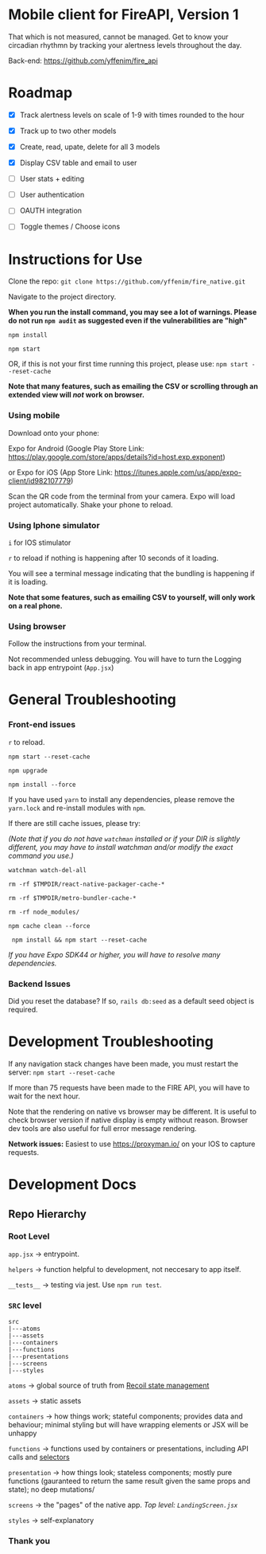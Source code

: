 # Mobile client for FireAPI, Version 1

That which is not measured, cannot be managed. Get to know your circadian rhythmn by tracking your alertness levels throughout the day. 

Back-end: https://github.com/yffenim/fire_api


# Roadmap

- [x] Track alertness levels on scale of 1-9 with times rounded to the hour
- [x] Track up to two other models
- [x] Create, read, upate, delete for all 3 models
- [x] Display CSV table and email to user
- [ ] User stats + editing
- [ ] User authentication
- [ ] OAUTH integration 
- [ ] Toggle themes / Choose icons


# Instructions for Use

Clone the repo: `git clone https://github.com/yffenim/fire_native.git`

Navigate to the project directory.

**When you run the install command, you may see a lot of warnings. Please do not run `npm audit` as suggested even if the vulnerabilities are "high"**

`npm install` 

`npm start`

OR, if this is not your first time running this project, please use: `npm start --reset-cache`

**Note that many features, such as emailing the CSV or scrolling through an extended view will _not_ work on browser.**

### Using mobile

Download onto your phone:

Expo for Android (Google Play Store Link: https://play.google.com/store/apps/details?id=host.exp.exponent)

or Expo for iOS (App Store Link: https://itunes.apple.com/us/app/expo-client/id982107779) 

Scan the QR code from the terminal from your camera. Expo will load project automatically. Shake your phone to reload.

### Using Iphone simulator

`i` for IOS stimulator 

`r` to reload if nothing is happening after 10 seconds of it loading. 

You will see a terminal message indicating that the bundling is happening if it is loading.

**Note that some features, such as emailing CSV to yourself, will only work on a real phone.**

### Using browser 

Follow the instructions from your terminal.

Not recommended unless debugging. You will have to turn the Logging back in app entrypoint (`App.jsx`)


# General Troubleshooting

### Front-end issues

`r` to reload. 

`npm start --reset-cache`

`npm upgrade`

`npm install --force`

If you have used `yarn` to install any dependencies, please remove the `yarn.lock` and re-install modules with `npm`.

If there are still cache issues, please try:

_(Note that if you do not have `watchman` installed or if your DIR is slightly different, you may have to install watchman and/or modify the exact command you use.)_

`watchman watch-del-all`

`rm -rf $TMPDIR/react-native-packager-cache-*`

`rm -rf $TMPDIR/metro-bundler-cache-*` 

`rm -rf node_modules/`

`npm cache clean --force`

` npm install && npm start --reset-cache`

_If you have Expo SDK44 or higher, you will have to resolve many dependencies._

### Backend Issues 

Did you reset the database? If so, `rails db:seed` as a default seed object is required.


# Development Troubleshooting

If any navigation stack changes have been made, you must restart the server: `npm start --reset-cache`

If more than 75 requests have been made to the FIRE API, you will have to wait for the next hour.

Note that the rendering on native vs browser may be different. It is useful to check browser version if native display is empty without reason. Browser dev tools are also useful for full error message rendering.

**Network issues:** Easiest to use  https://proxyman.io/ on your IOS to capture requests.


# Development Docs

## Repo Hierarchy

### Root Level 

`app.jsx` -> entrypoint.

`helpers` -> function helpful to development, not neccesary to app itself.

`__tests__` -> testing via jest. Use `npm run test`.

### `SRC` level

```
src
|---atoms
|---assets
|---containers
|---functions
|---presentations
|---screens
|---styles

```

`atoms` -> global source of truth from [Recoil state management]('https://github.com/facebookexperimental/Recoil')

`assets` -> static assets

`containers` -> how things work; stateful components; provides data and behaviour; minimal styling but will have wrapping elements or JSX will be unhappy

`functions` -> functions used by containers or presentations, including API calls and [selectors]('https://recoiljs.org/docs/api-reference/core/selector/')

`presentation` -> how things look; stateless components; mostly pure functions (gauranteed to return the same result given the same props and state); no deep mutations/

`screens` -> the "pages" of the native app. _Top level: `LandingScreen.jsx`_

`styles` -> self-explanatory


### Thank you
